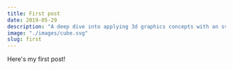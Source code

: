 ```yaml
---
title: First post
date: 2019-05-29
description: "A deep dive into applying 3d graphics concepts with an svg implementation."
image: "./images/cube.svg"
slug: first
---
```


Here's my first post!